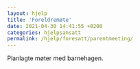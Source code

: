 ```yaml
---
layout: hjelp
title: 'Foreldremøte'
date: 2021-04-30 14:41:55 +0200
categories: hjelpsansatt
permalink: /hjelp/foresatt/parentmeeting/
---
```


Planlagte møter med barnehagen.


